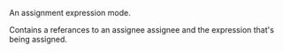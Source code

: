 An assignment expression mode.

Contains a referances to an assignee assignee and the expression that's being assigned.